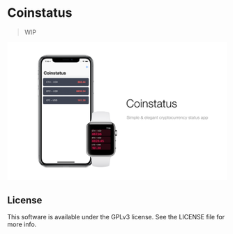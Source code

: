 # Coinstatus

> WIP

![](Artworks/poster.png)

## License

This software is available under the GPLv3 license. See the LICENSE file for more info.